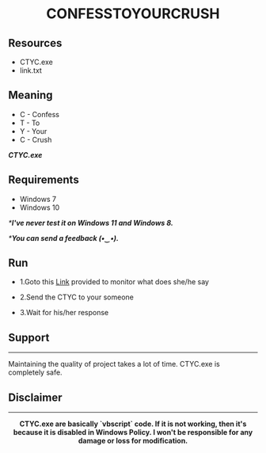 <h1 align="center">CONFESSTOYOURCRUSH</h1>

## Resources 
 - CTYC.exe
 - link.txt
 
Meaning 
------
* C - Confess
* T - To
* Y - Your
* C - Crush

_**CTYC.exe**_

Requirements
------
 - Windows 7
 - Windows 10
 
_***I've never test it on Windows 11 and Windows 8.**_

_***You can send a feedback (•‿•).**_

Run
------
- 1.Goto this [Link](https://github.com/anonymouschichvy/confesstoyourcrush/blob/main/LINK.ME.txt) provided to monitor what does she/he say

- 2.Send the CTYC to your someone

- 3.Wait for his/her response

## Support
------
Maintaining the quality of project takes a lot of time. CTYC.exe is completely safe.

## Disclaimer
------
<div align="center">
  <strong>CTYC.exe are basically `vbscript` code. If it is not working, then it's because it is disabled in Windows Policy. I won't be responsible for any damage or loss for modification.</strong>
</div>

